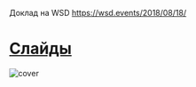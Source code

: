Доклад на WSD https://wsd.events/2018/08/18/

# [Слайды](https://cakeinpanic.github.io/unit-tests-talk/presentation.pdf)

![cover](https://cakeinpanic.github.io/unit-tests-talk/cover.png)
